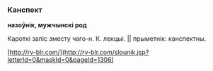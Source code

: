 ### Канспект
**назоўнік, мужчынскі род**

Кароткі запіс зместу чаго-н. К. лекцыі. || прыметнік: канспектны.

<a rel="author">[http://rv-blr.com/](http://rv-blr.com/slounik.jsp?letterId=0&maskId=0&pageId=1306)</a>
